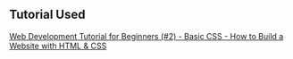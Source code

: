 ## Tutorial Used

[Web Development Tutorial for Beginners (#2) - Basic CSS - How to Build a Website with HTML & CSS](https://www.youtube.com/watch?v=gBi8Obib0tw)
